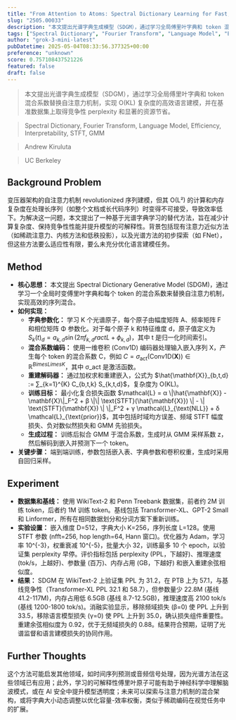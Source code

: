 ```yaml
---
title: "From Attention to Atoms: Spectral Dictionary Learning for Fast, Interpretable Language Models"
slug: "2505.00033"
description: "本文提出光谱字典生成模型（SDGM），通过学习全局傅里叶字典和 token 混合系数替换自注意力机制，实现 O(KL) 复杂度的高效语言建模，并在基准数据集上取得竞争性 perplexity 和显著的资源节省。"
tags: ["Spectral Dictionary", "Fourier Transform", "Language Model", "Efficiency", "Interpretability", "STFT", "GMM"]
author: "grok-3-mini-latest"
pubDatetime: 2025-05-04T08:33:56.377325+00:00
preference: "unknown"
score: 0.757108437521226
featured: false
draft: false
---
```


> 本文提出光谱字典生成模型（SDGM），通过学习全局傅里叶字典和 token 混合系数替换自注意力机制，实现 O(KL) 复杂度的高效语言建模，并在基准数据集上取得竞争性 perplexity 和显著的资源节省。

> Spectral Dictionary, Fourier Transform, Language Model, Efficiency, Interpretability, STFT, GMM 

> Andrew Kiruluta

> UC Berkeley 

## Background Problem

变压器架构的自注意力机制 revolutionized 序列建模，但其 O(L²) 的计算和内存复杂度在处理长序列（如整个文档或长代码序列）时变得不可接受，导致效率低下。为解决这一问题，本文提出了一种基于光谱字典学习的替代方法，旨在减少计算复杂度、保持竞争性性能并提升模型的可解释性。背景包括现有注意力近似方法（如稀疏注意力、内核方法和低秩投影），以及光谱方法的初步探索（如 FNet），但这些方法要么适应性有限，要么未充分优化语言建模任务。

## Method

* **核心思想：** 本文提出 Spectral Dictionary Generative Model (SDGM)，通过学习一个全局时变傅里叶字典和每个 token 的混合系数来替换自注意力机制，实现高效的序列混合。
* **如何实现：** 
  - **字典参数化：** 学习 K 个光谱原子，每个原子由幅度矩阵 A、频率矩阵 F 和相位矩阵 Φ 参数化。对于每个原子 k 和特征维度 d，原子值定义为 $S_k(t)_d = a_{k,d} \sin(2π f_{k,d} rac{t}{L} + \phi_{k,d})$，其中 t 是归一化时间索引。
  - **混合系数编码：** 使用一维卷积 (Conv1D) 编码器处理输入嵌入序列 X，产生每个 token 的混合系数 C，例如 $C = \sigma_{\text{act}}(\text{Conv1D}(\mathbf{X})) ∈ ℝ^{B 	imes L 	imes K}$，其中 σ_act 是激活函数。
  - **重建解码器：** 通过加权求和重建嵌入，公式为 $\hat{\mathbf{X}}_{b,t,d} := ∑_{k=1}^{K} C_{b,t,k} S_{k,t,d}$，复杂度为 O(KL)。
  - **训练目标：** 最小化复合损失函数 $\mathcal{L} = α \|\hat{\mathbf{X}} - \mathbf{X}\|_F^2 + β \|\| \text{STFT}(\hat{\mathbf{X}}) \| - \| \text{STFT}(\mathbf{X}) \| \|_F^2 + γ \mathcal{L}_{\text{NLL}} + δ \mathcal{L}_{\text{prior}}$，其中包括时域均方误差、频域 STFT 幅度损失、负对数似然损失和 GMM 先验损失。
  - **生成过程：** 训练后拟合 GMM 于混合系数，生成时从 GMM 采样系数 z，然后解码到嵌入并预测下一个 token。
* **关键步骤：** 端到端训练，参数包括嵌入表、字典参数和卷积权重，生成时采用自回归采样。

## Experiment

* **数据集和基线：** 使用 WikiText-2 和 Penn Treebank 数据集，前者约 2M 训练 token，后者约 1M 训练 token。基线包括 Transformer-XL、GPT-2 Small 和 Linformer，所有在相同数据划分和分词方案下重新训练。
* **实验设置：** 嵌入维度 D=512，字典大小 K=256，序列长度 L=128。使用 STFT 参数 (nfft=256, hop length=64, Hann 窗口)。优化器为 Adam，学习率 10^{-3}，权重衰减 10^{-5}，批量大小 32，训练最多 10 个 epoch，以验证集 perplexity 早停。评价指标包括 perplexity (PPL，下越好)、推理速度 (tok/s，上越好)、参数量 (百万)、内存占用 (GB，下越好) 和嵌入重建余弦相似度。
* **结果：** SDGM 在 WikiText-2 上验证集 PPL 为 31.2，在 PTB 上为 57.1，与基线竞争性（Transformer-XL PPL 32.1 和 58.7），但参数量少 22.8M (基线 41.2-117M)，内存占用低 6.5GB (基线 8.7-12.5GB)，推理速度高 2100 tok/s (基线 1200-1800 tok/s)。消融实验显示，移除频域损失 (β=0) 使 PPL 上升到 33.5，移除语言模型损失 (γ=0) 使 PPL 上升到 35.0，确认损失组件重要性。重建余弦相似度为 0.92，优于无频域损失的 0.88。结果符合预期，证明了光谱监督和语言建模损失的协同作用。

## Further Thoughts 

这个方法可能启发其他领域，如时间序列预测或音频信号处理，因为光谱方法在这些领域已有应用；此外，学习的可解释性傅里叶原子可能有助于神经科学中理解脑波模式，或在 AI 安全中提升模型透明度；未来可以探索与注意力机制的混合架构，或将字典大小动态调整以优化容量-效率权衡，类似于稀疏编码在视觉任务中的扩展。